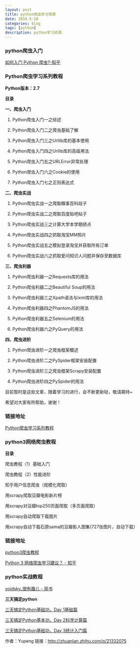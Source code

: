 ```yaml
---
layout: post
title: python爬虫学习资源
date: 2016-5-28
categories: blog
tags: [python]
description: python学习资源.
---
```


### python爬虫入门 

[如何入门 Python 爬虫?-知乎](https://www.zhihu.com/question/20899988)

### Python爬虫学习系列教程

**Python版本：2.7**

**目录**

**一、爬虫入门**

1. Python爬虫入门一之综述

2. Python爬虫入门二之爬虫基础了解

3. Python爬虫入门三之Urllib库的基本使用

4. Python爬虫入门四之Urllib库的高级用法

5. Python爬虫入门五之URLError异常处理

6. Python爬虫入门六之Cookie的使用

7. Python爬虫入门七之正则表达式

**二、爬虫实战**

1. Python爬虫实战一之爬取糗事百科段子

2. Python爬虫实战二之爬取百度贴吧帖子

3. Python爬虫实战三之计算大学本学期绩点

4. Python爬虫实战四之抓取淘宝MM照片

5. Python爬虫实战五之模拟登录淘宝并获取所有订单

6. Python爬虫实战六之抓取爱问知识人问题并保存至数据库

**三、爬虫利器**

1. Python爬虫利器一之Requests库的用法

2. Python爬虫利器二之Beautiful Soup的用法

3. Python爬虫利器三之Xpath语法与lxml库的用法

4. Python爬虫利器四之PhantomJS的用法

5. Python爬虫利器五之Selenium的用法

6. Python爬虫利器六之PyQuery的用法

**四、爬虫进阶**

1. Python爬虫进阶一之爬虫框架概述

2. Python爬虫进阶二之PySpider框架安装配置

3. Python爬虫进阶三之爬虫框架Scrapy安装配置

4. Python爬虫进阶四之PySpider的用法

目前暂时是这些文章，随着学习的进行，会不断更新哒，敬请期待~

希望对大家有所帮助，谢谢！


### 链接地址

[Python爬虫学习系列教程](http://cuiqingcai.com/1052.html)


### python3网络爬虫教程  

**目录**

爬虫教程（1）基础入门

爬虫教程（2）性能进阶

知乎用户信息爬虫（规模化爬取）

用scrapy爬取豆瓣电影新片榜

用scrapy对豆瓣top250页面爬取（多页面爬取）

用scrapy自动爬取下载图片

用scrapy自动下载石原sama的豆瓣影人图集(727张图片，自动下载）

### 链接地址

[python3爬虫教程](http://aljun.me/category/python%E7%88%AC%E8%99%AB)

[Python 3 网络爬虫学习建议？ - 知乎](https://www.zhihu.com/question/41277528)


### python实战教程 

[voidsky_很有趣儿 - 简书](http://www.jianshu.com/users/30f737ee0051/latest_articles)


**三天搞定python**  

[三天搞定Python基础功，Day 1基础篇](https://link.zhihu.com/?target=http%3A//mp.weixin.qq.com/s%3F__biz%3DMzIxMjM4MjkwMw%3D%3D%26mid%3D2247483789%26idx%3D1%26sn%3D4c8fd2e76970a5d86c7b7a13c3046a30%23rd)


[三天搞定Python基本功，Day 2科学计算篇](https://link.zhihu.com/?target=http%3A//mp.weixin.qq.com/s%3F__biz%3DMzIxMjM4MjkwMw%3D%3D%26mid%3D2247483920%26idx%3D1%26sn%3D96b11616cf48c83f54ac76c6687a20af%23rd)

[三天搞定Python基础功，Day 3统计入门篇](https://link.zhihu.com/?target=http%3A//mp.weixin.qq.com/s%3F__biz%3DMzIxMjM4MjkwMw%3D%3D%26mid%3D2247483970%26idx%3D1%26sn%3D8028f7582597e0023f0fa02f84db57f1%23rd)

作者：Yupeng
链接：http://zhuanlan.zhihu.com/p/21332075








